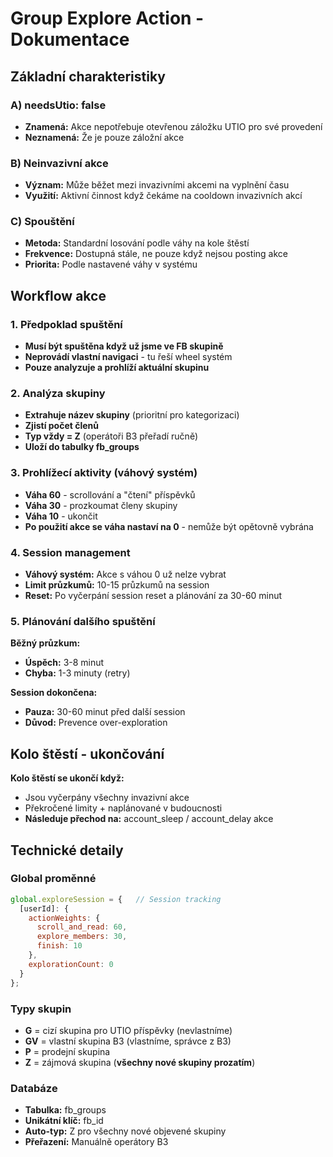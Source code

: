 # Group Explore Action - Dokumentace

## Základní charakteristiky

### A) needsUtio: false
- **Znamená:** Akce nepotřebuje otevřenou záložku UTIO pro své provedení
- **Neznamená:** Že je pouze záložní akce

### B) Neinvazivní akce
- **Význam:** Může běžet mezi invazivními akcemi na vyplnění času
- **Využití:** Aktivní činnost když čekáme na cooldown invazivních akcí

### C) Spouštění
- **Metoda:** Standardní losování podle váhy na kole štěstí
- **Frekvence:** Dostupná stále, ne pouze když nejsou posting akce
- **Priorita:** Podle nastavené váhy v systému

## Workflow akce

### 1. Předpoklad spuštění
- **Musí být spuštěna když už jsme ve FB skupině**
- **Neprovádí vlastní navigaci** - tu řeší wheel systém
- **Pouze analyzuje a prohlíží aktuální skupinu**

### 2. Analýza skupiny
- **Extrahuje název skupiny** (prioritní pro kategorizaci)
- **Zjistí počet členů**
- **Typ vždy = Z** (operátoři B3 přeřadí ručně)
- **Uloží do tabulky fb_groups**

### 3. Prohlížecí aktivity (váhový systém)
- **Váha 60** - scrollování a "čtení" příspěvků
- **Váha 30** - prozkoumat členy skupiny  
- **Váha 10** - ukončit
- **Po použití akce se váha nastaví na 0** - nemůže být opětovně vybrána

### 4. Session management
- **Váhový systém:** Akce s váhou 0 už nelze vybrat
- **Limit průzkumů:** 10-15 průzkumů na session
- **Reset:** Po vyčerpání session reset a plánování za 30-60 minut

### 5. Plánování dalšího spuštění

**Běžný průzkum:**
- **Úspěch:** 3-8 minut
- **Chyba:** 1-3 minuty (retry)

**Session dokončena:**
- **Pauza:** 30-60 minut před další session
- **Důvod:** Prevence over-exploration

## Kolo štěstí - ukončování

**Kolo štěstí se ukončí když:**
- Jsou vyčerpány všechny invazivní akce
- Překročené limity + naplánované v budoucnosti
- **Následuje přechod na:** account_sleep / account_delay akce

## Technické detaily

### Global proměnné
```javascript
global.exploreSession = {   // Session tracking
  [userId]: {
    actionWeights: {
      scroll_and_read: 60,
      explore_members: 30,
      finish: 10
    },
    explorationCount: 0
  }
};
```

### Typy skupin
- **G** = cizí skupina pro UTIO příspěvky (nevlastníme)
- **GV** = vlastní skupina B3 (vlastníme, správce z B3)
- **P** = prodejní skupina
- **Z** = zájmová skupina (**všechny nové skupiny prozatím**)

### Databáze
- **Tabulka:** fb_groups
- **Unikátní klíč:** fb_id
- **Auto-typ:** Z pro všechny nové objevené skupiny
- **Přeřazení:** Manuálně operátory B3